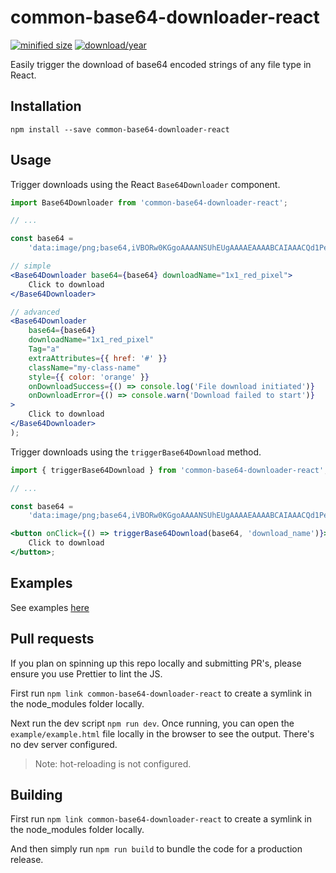 # common-base64-downloader-react

[![minified size](https://badgen.net/bundlephobia/min/common-base64-downloader-react)](https://bundlephobia.com/result?p=common-base64-downloader-react)
[![download/year](https://badgen.net/npm/dy/common-base64-downloader-react)](https://www.npmjs.com/package/common-base64-downloader-react)

Easily trigger the download of base64 encoded strings of any file type in React.

## Installation

`npm install --save common-base64-downloader-react`

## Usage

Trigger downloads using the React `Base64Downloader` component.

```jsx
import Base64Downloader from 'common-base64-downloader-react';

// ...

const base64 =
    'data:image/png;base64,iVBORw0KGgoAAAANSUhEUgAAAAEAAAABCAIAAACQd1PeAAAAAXNSR0IArs4c6QAAAARnQU1BAACxjwv8YQUAAAAJcEhZcwAADsMAAA7DAcdvqGQAAAAYdEVYdFNvZnR3YXJlAHBhaW50Lm5ldCA0LjEuNv1OCegAAAAMSURBVBhXY/jPYAwAAzQBM849AKsAAAAASUVORK5CYII=';

// simple
<Base64Downloader base64={base64} downloadName="1x1_red_pixel">
    Click to download
</Base64Downloader>

// advanced
<Base64Downloader
    base64={base64}
    downloadName="1x1_red_pixel"
    Tag="a"
    extraAttributes={{ href: '#' }}
    className="my-class-name"
    style={{ color: 'orange' }}
    onDownloadSuccess={() => console.log('File download initiated')}
    onDownloadError={() => console.warn('Download failed to start')}
>
    Click to download
</Base64Downloader>
);
```

Trigger downloads using the `triggerBase64Download` method.

```jsx
import { triggerBase64Download } from 'common-base64-downloader-react';

// ...

const base64 =
    'data:image/png;base64,iVBORw0KGgoAAAANSUhEUgAAAAEAAAABCAIAAACQd1PeAAAAAXNSR0IArs4c6QAAAARnQU1BAACxjwv8YQUAAAAJcEhZcwAADsMAAA7DAcdvqGQAAAAYdEVYdFNvZnR3YXJlAHBhaW50Lm5ldCA0LjEuNv1OCegAAAAMSURBVBhXY/jPYAwAAzQBM849AKsAAAAASUVORK5CYII=';

<button onClick={() => triggerBase64Download(base64, 'download_name')}>
    Click to download
</button>;
```

## Examples

See examples [here](https://github.com/jeanjofi/common-base64-downloader-react/example/example.html)

## Pull requests

If you plan on spinning up this repo locally and submitting PR's, please ensure you use Prettier to lint the JS.

First run `npm link common-base64-downloader-react` to create a symlink in the node_modules folder locally.

Next run the dev script `npm run dev`. Once running, you can open the `example/example.html` file locally in the browser to see the output. There's no dev server configured.

> Note: hot-reloading is not configured.

## Building

First run `npm link common-base64-downloader-react` to create a symlink in the node_modules folder locally.

And then simply run `npm run build` to bundle the code for a production release.

